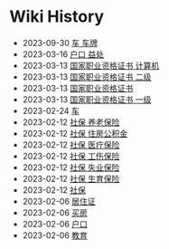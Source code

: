 # Wiki History

- 2023-09-30        [车 车牌](/0020_车_车牌)
- 2023-03-16        [户口 益处](/0019_户口_益处)
- 2023-03-13        [国家职业资格证书 计算机](/0018_国家职业资格证书_计算机)
- 2023-03-13        [国家职业资格证书 二级](/0017_国家职业资格证书_二级)
- 2023-03-13        [国家职业资格证书](/0015_国家职业资格证书)
- 2023-03-13        [国家职业资格证书 一级](/0016_国家职业资格证书_一级)
- 2023-02-24        [车](/0014_车)
- 2023-02-12        [社保 养老保险](/0008_社保_养老保险)
- 2023-02-12        [社保 住房公积金](/0013_社保_住房公积金)
- 2023-02-12        [社保 医疗保险](/0009_社保_医疗保险)
- 2023-02-12        [社保 工伤保险](/0012_社保_工伤保险)
- 2023-02-12        [社保 失业保险](/0011_社保_失业保险)
- 2023-02-12        [社保 生育保险](/0010_社保_生育保险)
- 2023-02-12        [社保](/0007_社保)
- 2023-02-06        [居住证](/0003_居住证)
- 2023-02-06        [买房](/0005_买房)
- 2023-02-06        [户口](/0004_户口)
- 2023-02-06        [教育](/0006_教育)
